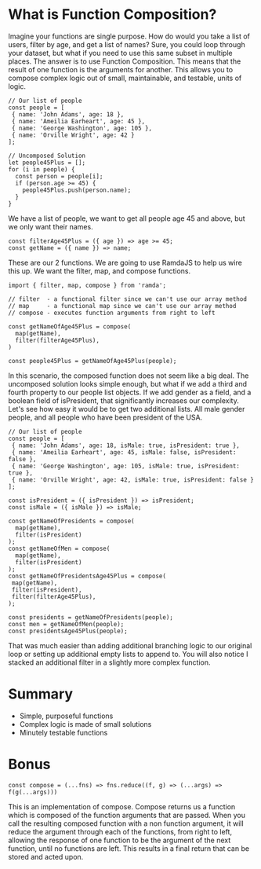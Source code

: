 # What is Function Composition?
Imagine your functions are single purpose. How do would you take a list of users, filter by age, and get a list of names?
Sure, you could loop through your dataset, but what if you need to use this same subset in multiple places. The answer is to use Function Composition.
This means that the result of one function is the arguments for another. This allows you to compose complex logic out of small, maintainable,
and testable, units of logic.

```
// Our list of people
const people = [
 { name: 'John Adams', age: 18 },
 { name: 'Ameilia Earheart', age: 45 },
 { name: 'George Washington', age: 105 },
 { name: 'Orville Wright', age: 42 }
];

// Uncomposed Solution
let people45Plus = [];
for (i in people) {
  const person = people[i];
  if (person.age >= 45) {
    people45Plus.push(person.name);
  }
}
```

We have a list of people, we want to get all people age 45 and above, but we only want their names.
```
const filterAge45Plus = ({ age }) => age >= 45;
const getName = ({ name }) => name;
```

These are our 2 functions. We are going to use RamdaJS to help us wire this up. We want the filter, map, and compose functions.
```
import { filter, map, compose } from 'ramda';

// filter  - a functional filter since we can't use our array method
// map     - a functional map since we can't use our array method
// compose - executes function arguments from right to left

const getNameOfAge45Plus = compose(
  map(getName),
  filter(filterAge45Plus),
)

const people45Plus = getNameOfAge45Plus(people);
```

In this scenario, the composed function does not seem like a big deal. The uncomposed solution looks simple enough,
but what if we add a third and fourth property to our people list objects. If we add gender as a field, and a boolean field of isPresident,
that significantly increases our complexity. Let's see how easy it would be to get two additional lists. All male gender people, and
all people who have been president of the USA.

```
// Our list of people
const people = [
 { name: 'John Adams', age: 18, isMale: true, isPresident: true },
 { name: 'Ameilia Earheart', age: 45, isMale: false, isPresident: false },
 { name: 'George Washington', age: 105, isMale: true, isPresident: true },
 { name: 'Orville Wright', age: 42, isMale: true, isPresident: false }
];

const isPresident = ({ isPresident }) => isPresident;
const isMale = ({ isMale }) => isMale;

const getNameOfPresidents = compose(
  map(getName),
  filter(isPresident)
);
const getNameOfMen = compose(
  map(getName),
  filter(isPresident)
);
const getNameOfPresidentsAge45Plus = compose(
 map(getName),
 filter(isPresident),
 filter(filterAge45Plus),
);

const presidents = getNameOfPresidents(people);
const men = getNameOfMen(people);
const presidentsAge45Plus(people);
```

That was much easier than adding additional branching logic to our original loop or setting up additional empty lists to append to. You will also notice I stacked an additional filter in a slightly more complex function.

# Summary

+ Simple, purposeful functions
+ Complex logic is made of small solutions
+ Minutely testable functions

# Bonus
```
const compose = (...fns) => fns.reduce((f, g) => (...args) => f(g(...args)))
```
This is an implementation of compose. Compose returns us a function which is composed of the function arguments that are passed. When you call the resulting composed function with a non function argument, it will reduce the argument through each of the functions, from right to left, allowing the response of one function to be the argument of the next function, until no functions are left. This results in a final return that can be stored and acted upon.
